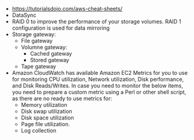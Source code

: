 - https://tutorialsdojo.com/aws-cheat-sheets/
- DataSync
- RAID 0 to improve the performance of your storage volumes. RAID 1 configuration is used for data mirroring
- Storage gateway:
  - File gateway
  - Volumne gateway: 
    - Cached gateway
    - Stored gateway
  - Tape gateway
- Amazon CloudWatch has available Amazon EC2 Metrics for you to use for monitoring CPU utilization, Network utilization, Disk performance, and Disk Reads/Writes. In case you need to monitor the below items, you need to prepare a custom metric using a Perl or other shell script, as there are no ready to use metrics for:
  - Memory utilization
  - Disk swap utilization
  - Disk space utilization
  - Page file utilization.
  - Log collection
